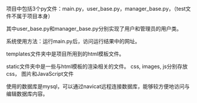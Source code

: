 项目中包括3个py文件：main.py，user_base.py，manager_base.py，（test文件不属于项目本身）

其中user_base.py和manager_base.py分别实现了用户和管理员的用户类。

系统使用方法：运行main.py后，访问运行结果中的网址。

templates文件夹中是项目所用到的html模板文件。

static文件夹中是一些与html模板的渲染相关的文件。
css, images, js分别存放css， 图片和JavaScript文件

使用的数据库是mysql，可以通过navicat远程连接数据库，能够较方便地访问与编辑数据库内容。